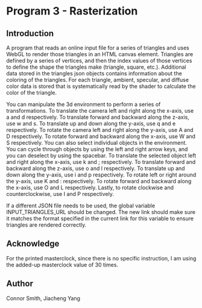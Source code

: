 # Program 3 - Rasterization

## Introduction
A program that reads an online input file for a series of triangles and uses WebGL to render those triangles in an HTML canvas element. Triangles are defined by a series of vertices, and then the index values of those vertices to define the shape the triangles make (triangle, square, etc.). Additional data stored in the triangles json objects contains information about the coloring of the triangles. For each triangle, ambient, specular, and diffuse color data is stored that is systematically read by the shader to calculate the color of the triangle.

You can manipulate the 3d environment to perform a series of transformations. To translate the camera left and right along the x-axis, use a and d respectively. To translate forward and backward along the z-axis, use w and s. To translate up and down along the y-axis, use q and e respectively. To rotate the camera left and right along the y-axis, use A and D respectively. To rotate forward and backward along the x-axis, use W and S respectively. You can also select individual objects in the environment. You can cycle through objects by using the left and right arrow keys, and you can deselect by using the spacebar. To translate the selected object left and right along the x-axis, use k and ; respectively. To translate forward and backward along the z-axis, use o and l respectively. To translate up and down along the y-axis, use i and p respectively. To rotate left or right around the y-axis, use K and : respectively. To rotate forward and backward along the x-axis, use O and L respectively. Lastly, to rotate clockwise and counterclockwise, use I and P respectively.

If a different JSON file needs to be used, the global variable INPUT_TRIANGLES_URL should be changed. The new link should make sure it matches the format specified in the current link for this variable to ensure triangles are rendered correctly.

## Acknowledge
For the printed masterclock, since there is no specific instruction, I am using the added-up masterclock value of 30 times.

## Author
Connor Smith, Jiacheng Yang
